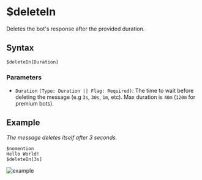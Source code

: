 # $deleteIn
Deletes the bot's response after the provided duration.

## Syntax
```
$deleteIn[Duration]
```

### Parameters
- `Duration` `(Type: Duration || Flag: Required)`: The time to wait before deleting the message (e.g `3s`, `30s`, `1m`, etc). Max duration is `40m` (`120m` for premium bots).

## Example
*The message deletes itself after 3 seconds.*
```
$nomention
Hello World!
$deleteIn[3s]
```
![example](https://user-images.githubusercontent.com/111157596/232803197-f11780dd-754b-4203-8556-54629a677a65.gif)
